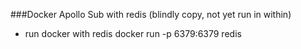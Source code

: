 ###Docker Apollo Sub with redis (blindly copy, not yet run in within)

- run docker with redis
  docker run -p 6379:6379 redis
